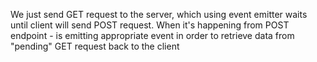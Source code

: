 We just send GET request to the server, which using event emitter waits until client will send POST request.
When it's happening from POST endpoint - is emitting appropriate event in order to retrieve data from "pending" GET request back to the client
